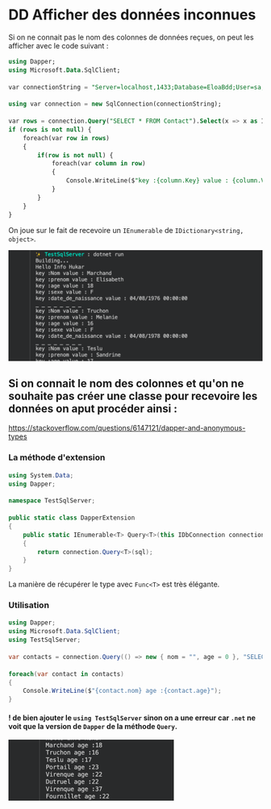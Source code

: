 # DD Afficher des données inconnues

Si on ne connait pas le nom des colonnes de données reçues, on peut les afficher avec le code suivant :

```sql
using Dapper;
using Microsoft.Data.SqlClient;

var connectionString = "Server=localhost,1433;Database=EloaBdd;User=sa;Password=huk@r2Xmen99;MultipleActiveResultSets=true;Encrypt=false";

using var connection = new SqlConnection(connectionString);

var rows = connection.Query("SELECT * FROM Contact").Select(x => x as IDictionary<string, object>);
if (rows is not null) {
    foreach(var row in rows)
    {
        if(row is not null) {
            foreach(var column in row)
            {
                Console.WriteLine($"key :{column.Key} value : {column.Value?.ToString()}");
            }
        }
    }
}
```

On joue sur le fait de recevoire un `IEnumerable` de `IDictionary<string, object>`.

<img src="assets/display-unknown-datas-eer.png" alt="display-unknown-datas-eer" style="zoom:50%;" />



## Si on connait le nom des colonnes et qu'on ne souhaite pas créer une classe pour recevoire les données on aput procéder ainsi :

https://stackoverflow.com/questions/6147121/dapper-and-anonymous-types

### La méthode d'extension

```c#
using System.Data;
using Dapper;

namespace TestSqlServer;

public static class DapperExtension
{
    public static IEnumerable<T> Query<T>(this IDbConnection connection, Func<T> typeBuilder, string sql)
    {
        return connection.Query<T>(sql);
    }
}
```

La manière de récupérer le type avec `Func<T>` est très élégante.



### Utilisation

```c#
using Dapper;
using Microsoft.Data.SqlClient;
using TestSqlServer;

var contacts = connection.Query(() => new { nom = "", age = 0 }, "SELECT nom, age FROM Contact PRINT 'Hello Info Hukar'");

foreach(var contact in contacts)
{
    Console.WriteLine($"{contact.nom} age :{contact.age}");
}
```

#### ! de bien ajouter le `using TestSqlServer` sinon on a une erreur car `.net` ne voit que la version de `Dapper` de la méthode `Query`.

<img src="assets/extension-method-query-anonymous.png" alt="extension-method-query-anonymous" style="zoom:50%;" />
